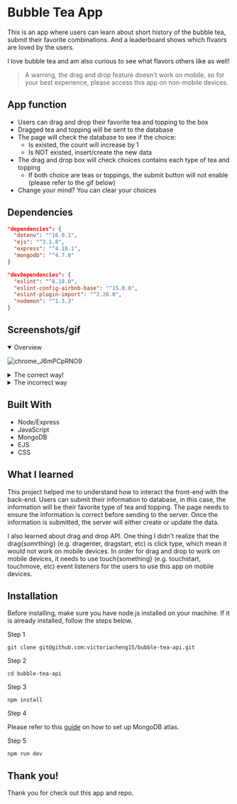 # Bubble Tea App

This is an app where users can learn about short history of the bubble tea, submit their favorite combinations. And a leaderboard shows which flvaors are loved by the users. 

I love bubble tea and am also curious to see what flavors others like as well!

> A warning, the drag and drop feature doesn't work on mobile, so for your best experience, please access this app on non-mobile devices. 
## App function

- Users can drag and drop their favorite tea and topping to the box
- Dragged tea and topping will be sent to the database
- The page will check the database to see if the choice:
  - Is existed, the count will increase by 1
  - Is NOT existed, insert/create the new data
- The drag and drop box will check choices contains each type of tea and topping
  - If both choice are teas or toppings, the submit button will not enable (please refer to the gif below)
- Change your mind? You can clear your choices

## Dependencies

```json
"dependencies": {
  "dotenv": "^16.0.1",
  "ejs": "^3.1.8",
  "express": "^4.18.1",
  "mongodb": "^4.7.0"
}
```

```json
"devDependencies": {
  "eslint": "^8.18.0",
  "eslint-config-airbnb-base": "^15.0.0",
  "eslint-plugin-import": "^2.26.0",
  "nodemon": "^1.3.3"
}
```
## Screenshots/gif

<details open>
<summary>Overview</summary>

![chrome_J6mPCpRNO9](https://user-images.githubusercontent.com/35031228/176273667-153f92c3-9498-4926-8bcb-633254713fa6.gif)

</details>

<details>
<summary>The correct way!</summary>

![chrome_GSkpWjKabn](https://user-images.githubusercontent.com/35031228/176273490-272fbf1c-3dc6-404f-b11b-4c81e5a8ec51.gif)

</details>

<details>
<summary>The incorrect way</summary>

![chrome_xtVKmJRRaw](https://user-images.githubusercontent.com/35031228/176273227-57969054-d490-41e6-8234-59bb4617863a.gif)

</details>

## Built With

- Node/Express
- JavaScript 
- MongoDB
- EJS
- CSS

## What I learned

This project helped me to understand how to interact the front-end with the back-end. Users can submit their information to database, in this case, the information will be their favorite type of tea and topping. The page needs to ensure the information is correct before sending to the server. Once the information is submitted, the server will either create or update the data. 

I also learned about drag and drop API. One thing I didn't realize that the drag{somrthing} (e.g. dragenter, dragstart, etc) is click type, which mean it would not work on mobile devices. In order for drag and drop to work on mobile devices, it needs to use touch{something} (e.g. touchstart, touchmove, etc) event listeners for the users to use this app on mobile devices.
## Installation

Before installing, make sure you have node.js installed on your machine. If it is already installed, follow the steps below.

Step 1
```
git clone git@github.com:victoriacheng15/bubble-tea-api.git
```

Step 2
```
cd bubble-tea-api
```

Step 3
```
npm install
```

Step 4

Please refer to this [guide](https://www.mongodb.com/basics/mongodb-atlas-tutorial) on how to set up MongoDB atlas.

Step 5

```
npm run dev
```


## Thank you!

Thank you for check out this app and repo. 
